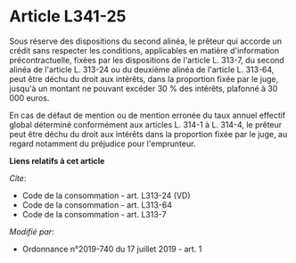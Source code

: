 # Article L341-25

Sous réserve des dispositions du second alinéa, le prêteur qui accorde un crédit sans respecter les conditions, applicables
en matière d'information précontractuelle, fixées par les dispositions de l'article L. 313-7, du second alinéa de l'article
L. 313-24 ou du deuxième alinéa de l'article L. 313-64, peut être déchu du droit aux intérêts, dans la proportion fixée par
le juge, jusqu'à un montant ne pouvant excéder 30 % des intérêts, plafonné à 30 000 euros.

En cas de défaut de mention ou de mention erronée du taux annuel effectif global déterminé conformément aux articles L. 314-1
à L. 314-4, le prêteur peut être déchu du droit aux intérêts dans la proportion fixée par le juge, au regard notamment du
préjudice pour l'emprunteur.

**Liens relatifs à cet article**

_Cite_:

  - Code de la consommation - art. L313-24 (VD)
  - Code de la consommation - art. L313-64
  - Code de la consommation - art. L313-7

_Modifié par_:

  - Ordonnance n°2019-740 du 17 juillet 2019 - art. 1
